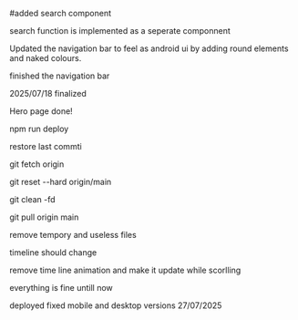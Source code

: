 #added search component

search function is implemented as a seperate componnent

Updated the navigation bar to feel as android ui by adding round elements and naked colours.

finished the navigation bar

2025/07/18 finalized

Hero page done!

npm run deploy

restore last commti

git fetch origin

git reset --hard origin/main

git clean -fd

git pull origin main

remove tempory and useless files

timeline should change

remove time line animation and make it update while scorlling

everything is fine untill now

deployed fixed mobile and desktop versions 27/07/2025
